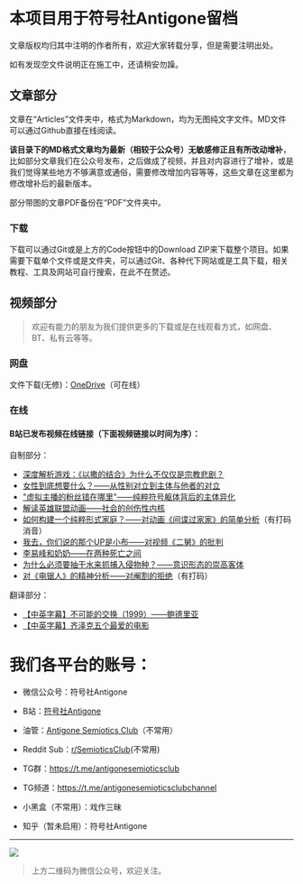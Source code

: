 # 本项目用于符号社Antigone留档

文章版权均归其中注明的作者所有，欢迎大家转载分享，但是需要注明出处。

如有发现空文件说明正在施工中，还请稍安勿躁。

## 文章部分

文章在“Articles”文件夹中，格式为Markdown，均为无图纯文字文件。MD文件可以通过Github直接在线阅读。

__该目录下的MD格式文章均为最新（相较于公众号）无敏感修正且有所改动增补__，比如部分文章我们在公众号发布，之后做成了视频，并且对内容进行了增补，或是我们觉得某些地方不够满意或通俗，需要修改增加内容等等，这些文章在这里都为修改增补后的最新版本。

部分带图的文章PDF备份在“PDF”文件夹中。 

### 下载

下载可以通过Git或是上方的Code按钮中的Download ZIP来下载整个项目。如果需要下载单个文件或是文件夹，可以通过Git、各种代下网站或是工具下载，相关教程、工具及网站可自行搜索，在此不在赘述。

## 视频部分

>欢迎有能力的朋友为我们提供更多的下载或是在线观看方式，如网盘、BT、私有云等等。

### 网盘

文件下载(无修)：[OneDrive](https://107chj-my.sharepoint.com/:f:/g/personal/asc_107chj_onmicrosoft_com/EoFQCV5POXFLqTgFseYbewwBJfOMhCkD0f5-0Y219BPP0g?e=D6eHM8)（可在线）

### 在线

#### B站已发布视频在线链接（下面视频链接以时间为序）：

自制部分：

+ [深度解析游戏：《以撒的结合》为什么不仅仅是宗教悲剧？](https://www.bilibili.com/video/BV1ua411t7R4/)
+ [女性到底想要什么？——从性别对立到主体与他者的对立](https://www.bilibili.com/video/BV1dS4y1A72x)
+ ["虚拟主播的粉丝错在哪里"——纯粹符号躯体背后的主体异化](https://www.bilibili.com/video/BV19A4y1S7sK)
+ [解读英雄联盟动画——社会的创伤性内核](https://www.bilibili.com/video/BV1o94y1m7dG)
+ [如何构建一个纯粹形式家庭？——对动画《间谍过家家》的简单分析](https://www.bilibili.com/video/BV1JT411g7Rg)（有打码消音）
+ [我去，你们说的那个UP是小布——对视频《二舅》的批判](https://www.bilibili.com/video/BV1RG4y1v7hk)
+ [李易峰和奶奶——在两种死亡之间](https://www.bilibili.com/video/BV1fD4y1v7HQ)
+ [为什么必须要抽干水来抓捕入侵物种？——意识形态的崇高客体](https://www.bilibili.com/video/BV1314y187nX)
+ [对《电锯人》的精神分析——对阉割的拒绝](https://www.bilibili.com/video/BV1gG411A7Kq/)（有打码）

翻译部分：

+ [【中英字幕】不可能的交换（1999）——鲍德里亚](https://www.bilibili.com/video/BV1HG4y1s7Vz)
+ [【中英字幕】齐泽克五个最爱的电影](https://www.bilibili.com/video/BV1Qe4y1t7g9)

# 我们各平台的账号：

+ 微信公众号：符号社Antigone

+ B站：[符号社Antigone](https://space.bilibili.com/1275291093)

+ 油管：[Antigone Semiotics Club](https://www.youtube.com/channel/UCsG5Ku6sdc-VcWe-hDrs1Fg)（不常用）

+ Reddit Sub：[r/SemioticsClub](https://www.reddit.com/r/SemioticsClub/)(不常用)

+ TG群：https://t.me/antigonesemioticsclub

+ TG频道：https://t.me/antigonesemioticsclubchannel

+ 小黑盒（不常用）：戏作三昧 

+ 知乎（暂未启用）：符号社Antigone

---
![](https://preview.redd.it/gsrdirl9txa91.png?width=1890&format=png&auto=webp&s=c5703b0797f13740cc6890b6adbbaed02c435b1f)

> 上方二维码为微信公众号，欢迎关注。
